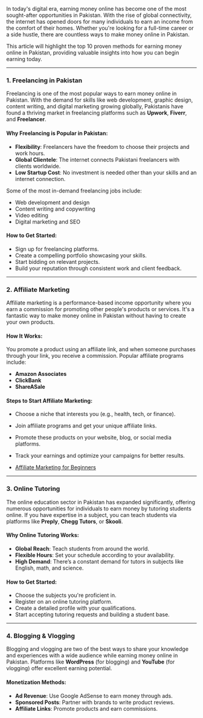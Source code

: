 In today's digital era, earning money online has become one of the most sought-after opportunities in Pakistan. With the rise of global connectivity, the internet has opened doors for many individuals to earn an income from the comfort of their homes. Whether you're looking for a full-time career or a side hustle, there are countless ways to make money online in Pakistan.

This article will highlight the top 10 proven methods for earning money online in Pakistan, providing valuable insights into how you can begin earning today.

---

### 1. Freelancing in Pakistan

Freelancing is one of the most popular ways to earn money online in Pakistan. With the demand for skills like web development, graphic design, content writing, and digital marketing growing globally, Pakistanis have found a thriving market in freelancing platforms such as **Upwork**, **Fiverr**, and **Freelancer**.

#### Why Freelancing is Popular in Pakistan:
- **Flexibility**: Freelancers have the freedom to choose their projects and work hours.
- **Global Clientele**: The internet connects Pakistani freelancers with clients worldwide.
- **Low Startup Cost**: No investment is needed other than your skills and an internet connection.

Some of the most in-demand freelancing jobs include:
- Web development and design
- Content writing and copywriting
- Video editing
- Digital marketing and SEO

#### How to Get Started:
- Sign up for freelancing platforms.
- Create a compelling portfolio showcasing your skills.
- Start bidding on relevant projects.
- Build your reputation through consistent work and client feedback.

---

### 2. Affiliate Marketing

Affiliate marketing is a performance-based income opportunity where you earn a commission for promoting other people's products or services. It's a fantastic way to make money online in Pakistan without having to create your own products.

#### How It Works:
You promote a product using an affiliate link, and when someone purchases through your link, you receive a commission. Popular affiliate programs include:
- **Amazon Associates**
- **ClickBank**
- **ShareASale**

#### Steps to Start Affiliate Marketing:
- Choose a niche that interests you (e.g., health, tech, or finance).
- Join affiliate programs and get your unique affiliate links.
- Promote these products on your website, blog, or social media platforms.
- Track your earnings and optimize your campaigns for better results.

- [Affiliate Marketing for Beginners](https://axigrow.com/affiliate-marketing-for-beginner/)

---

### 3. Online Tutoring

The online education sector in Pakistan has expanded significantly, offering numerous opportunities for individuals to earn money by tutoring students online. If you have expertise in a subject, you can teach students via platforms like **Preply**, **Chegg Tutors**, or **Skooli**.

#### Why Online Tutoring Works:
- **Global Reach**: Teach students from around the world.
- **Flexible Hours**: Set your schedule according to your availability.
- **High Demand**: There’s a constant demand for tutors in subjects like English, math, and science.

#### How to Get Started:
- Choose the subjects you're proficient in.
- Register on an online tutoring platform.
- Create a detailed profile with your qualifications.
- Start accepting tutoring requests and building a student base.

---

### 4. Blogging & Vlogging

Blogging and vlogging are two of the best ways to share your knowledge and experiences with a wide audience while earning money online in Pakistan. Platforms like **WordPress** (for blogging) and **YouTube** (for vlogging) offer excellent earning potential.

#### Monetization Methods:
- **Ad Revenue**: Use Google AdSense to earn money through ads.
- **Sponsored Posts**: Partner with brands to write product reviews.
- **Affiliate Links**: Promote products and earn commissions.

